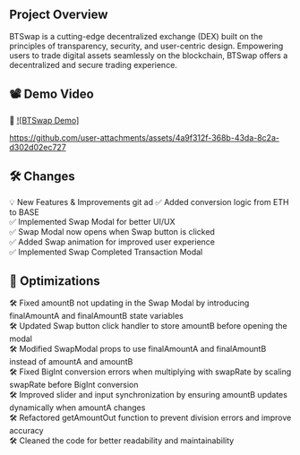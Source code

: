 ## Project Overview

BTSwap is a cutting-edge decentralized exchange (DEX) built on the principles of transparency, security, and user-centric design. Empowering users to trade digital assets seamlessly on the blockchain, BTSwap offers a decentralized and secure trading experience.

## 📽️ Demo Video

🔗 [![BTSwap Demo]](https://www.loom.com/share/df83dfb0258643b898e46c6ab5f35b6f?sid=901e6473-ac3b-4293-941e-3099bdf30130)

https://github.com/user-attachments/assets/4a9f312f-368b-43da-8c2a-d302d02ec727

## 🛠️ Changes

💡 New Features & Improvements
git ad
✅ Added conversion logic from ETH to BASE <br>
✅ Implemented Swap Modal for better UI/UX <br>
✅ Swap Modal now opens when Swap button is clicked <br>
✅ Added Swap animation for improved user experience <br>
✅ Implemented Swap Completed Transaction Modal

## 🐞 Optimizations

🛠 Fixed amountB not updating in the Swap Modal by introducing finalAmountA and finalAmountB state variables<br>
🛠 Updated Swap button click handler to store amountB before opening the modal<br>
🛠 Modified SwapModal props to use finalAmountA and finalAmountB instead of amountA and amountB<br>
🛠 Fixed BigInt conversion errors when multiplying with swapRate by scaling swapRate before BigInt conversion<br>
🛠 Improved slider and input synchronization by ensuring amountB updates dynamically when amountA changes<br>
🛠 Refactored getAmountOut function to prevent division errors and improve accuracy<br>
🛠 Cleaned the code for better readability and maintainability
